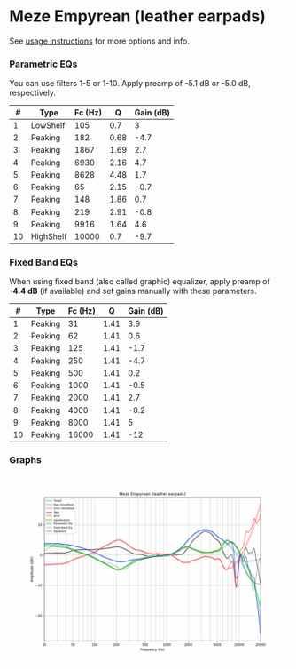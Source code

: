 # Meze Empyrean (leather earpads)
See [usage instructions](https://github.com/jaakkopasanen/AutoEq#usage) for more options and info.

### Parametric EQs
You can use filters 1-5 or 1-10. Apply preamp of -5.1 dB or -5.0 dB, respectively.

|   # | Type      |   Fc (Hz) |    Q |   Gain (dB) |
|-----|-----------|-----------|------|-------------|
|   1 | LowShelf  |       105 | 0.7  |         3   |
|   2 | Peaking   |       182 | 0.68 |        -4.7 |
|   3 | Peaking   |      1867 | 1.69 |         2.7 |
|   4 | Peaking   |      6930 | 2.16 |         4.7 |
|   5 | Peaking   |      8628 | 4.48 |         1.7 |
|   6 | Peaking   |        65 | 2.15 |        -0.7 |
|   7 | Peaking   |       148 | 1.86 |         0.7 |
|   8 | Peaking   |       219 | 2.91 |        -0.8 |
|   9 | Peaking   |      9916 | 1.64 |         4.6 |
|  10 | HighShelf |     10000 | 0.7  |        -9.7 |

### Fixed Band EQs
When using fixed band (also called graphic) equalizer, apply preamp of **-4.4 dB** (if available) and set gains manually with these parameters.

|   # | Type    |   Fc (Hz) |    Q |   Gain (dB) |
|-----|---------|-----------|------|-------------|
|   1 | Peaking |        31 | 1.41 |         3.9 |
|   2 | Peaking |        62 | 1.41 |         0.6 |
|   3 | Peaking |       125 | 1.41 |        -1.7 |
|   4 | Peaking |       250 | 1.41 |        -4.7 |
|   5 | Peaking |       500 | 1.41 |         0.2 |
|   6 | Peaking |      1000 | 1.41 |        -0.5 |
|   7 | Peaking |      2000 | 1.41 |         2.7 |
|   8 | Peaking |      4000 | 1.41 |        -0.2 |
|   9 | Peaking |      8000 | 1.41 |         5   |
|  10 | Peaking |     16000 | 1.41 |       -12   |

### Graphs
![](./Meze%20Empyrean%20(leather%20earpads).png)
